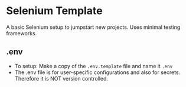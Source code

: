 # Selenium Template

A basic Selenium setup to jumpstart new projects. Uses minimal testing frameworks.

## .env

* To setup: Make a copy of the `.env.template` file and name it `.env`
* The .env file is for user-specific configurations and also for secrets. Therefore it is NOT version controlled.
